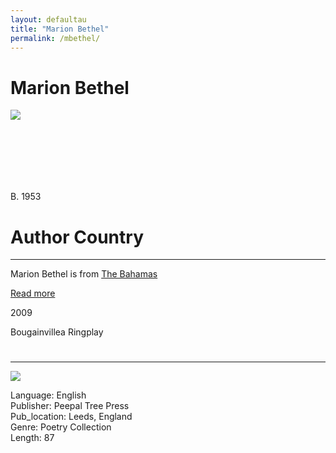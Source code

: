 ```yaml
---
layout: defaultau
title: "Marion Bethel"
permalink: /mbethel/
---
```

<!-- partial:index.partial.html -->
<div class="content">
    <h1>Marion Bethel</h1>
    <div class="quote">
        <div><img src="https://repeatingislands.files.wordpress.com/2014/06/tumblr_m86fnhqyom1qer96ro1_500.jpg" class="logo"></div>
    </div>
    <div class="timeline">
        <div style="padding-bottom:100px;"></div>
        <div class="block">
            <div class="date right"><p class="right"> B. 1953 </p></div>
            <div class="dot"></div>
            <div class="left first">
            <div class="author_country">
                <h1>Author Country</h1><hr>
          <div class="aclocation"> <p>Marion Bethel is from <a href="http://localhost:4000/19">The Bahamas</a></p></div>
              <div class="acreadmore">  <a href="https://en.wikipedia.org/wiki/Marion_Bethel" target="_blank">Read more</a></div>
            </div>
            </div>
        </div>
        <div class="block">
            <div class="date left"><p class="left">2009</p>Bougainvillea Ringplay</div>
            <div class="dot"></div>
            <div class="right">
                <h1></h1><hr>
                <p><img src="https://www.peepaltreepress.com/sites/default/files/styles/book_cover_large/public/9781845230845.jpg?itok=UVk_clWb"></p>
                <p>
                Language: English<br/>
                Publisher: Peepal Tree Press<br/>
                Pub_location: Leeds, England<br/>
                Genre: Poetry Collection<br/>
                Length: 87</p>
            </div>
        </div>
        <div id="footer">
